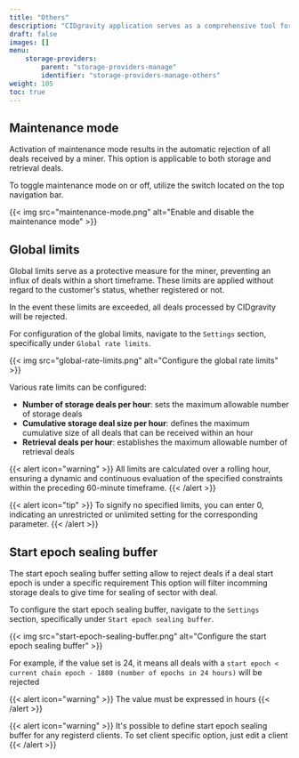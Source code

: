 ```yaml
---
title: "Others"
description: "CIDgravity application serves as a comprehensive tool for managing and monitoring of : clients, pricing, acceptance criterias, avalability and activity."
draft: false
images: []
menu:
    storage-providers:
        parent: "storage-providers-manage"
        identifier: "storage-providers-manage-others"
weight: 105
toc: true
---
```


## Maintenance mode

Activation of maintenance mode results in the automatic rejection of all deals received by a miner. 
This option is applicable to both storage and retrieval deals. 

To toggle maintenance mode on or off, utilize the switch located on the top navigation bar.

{{< img src="maintenance-mode.png" alt="Enable and disable the maintenance mode" >}}

## Global limits

Global limits serve as a protective measure for the miner, preventing an influx of deals within a short timeframe. 
These limits are applied without regard to the customer's status, whether registered or not.

In the event these limits are exceeded, all deals processed by CIDgravity will be rejected.

For configuration of the global limits, navigate to the `Settings` section, specifically under `Global rate limits`.

{{< img src="global-rate-limits.png" alt="Configure the global rate limits" >}}

Various rate limits can be configured:

- **Number of storage deals per hour**: sets the maximum allowable number of storage deals
- **Cumulative storage deal size per hour**: defines the maximum cumulative size of all deals that can be received within an hour
- **Retrieval deals per hour**: establishes the maximum allowable number of retrieval deals

{{< alert icon="warning" >}}
All limits are calculated over a rolling hour, ensuring a dynamic and continuous evaluation of the specified constraints within the preceding 60-minute timeframe.
{{< /alert >}}

{{< alert icon="tip" >}}
To signify no specified limits, you can enter 0, indicating an unrestricted or unlimited setting for the corresponding parameter.
{{< /alert >}}

## Start epoch sealing buffer

The start epoch sealing buffer setting allow to reject deals if a deal start epoch is under a specific requirement
This option will filter incomming storage deals to give time for sealing of sector with deal.

To configure the start epoch sealing buffer, navigate to the `Settings` section, specifically under `Start epoch sealing buffer`.

{{< img src="start-epoch-sealing-buffer.png" alt="Configure the start epoch sealing buffer" >}}

For example, if the value set is 24, it means all deals with a `start epoch < current chain epoch - 1880 (number of epochs in 24 hours)` will be rejected

{{< alert icon="warning" >}}
The value must be expressed in hours
{{< /alert >}}

{{< alert icon="warning" >}}
It's possible to define start epoch sealing buffer for any registerd clients. To set client specific option, just edit a client
{{< /alert >}}
